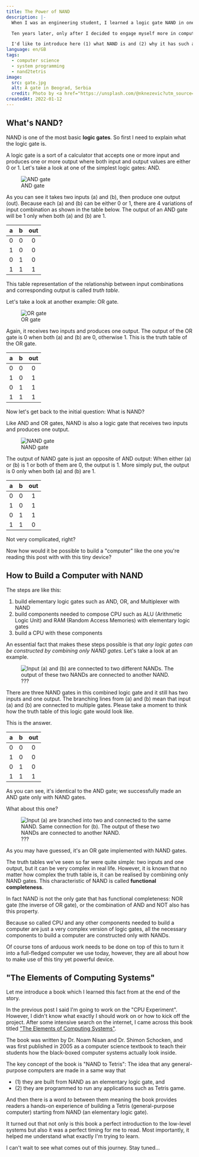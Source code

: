 ```yaml
---
title: The Power of NAND
description: |-
  When I was an engineering student, I learned a logic gate NAND in one of the electronics classes. At that time I didn't fully understand why NAND is so important.

  Ten years later, only after I decided to engage myself more in computer science, I finally understood why it's so: We can build very complex computing systems only with NAND on contrary to its super simple look.

  I'd like to introduce here (1) what NAND is and (2) why it has such a powerful capability.
language: en/GB
tags:
  - computer science
  - system programming
  - nand2tetris
image:
  src: gate.jpg
  alt: A gate in Beograd, Serbia
  credit: Photo by <a href="https://unsplash.com/@nknezevic?utm_source=unsplash&utm_medium=referral&utm_content=creditCopyText">Nikola Knezevic</a> on <a href="https://unsplash.com/s/photos/gate?utm_source=unsplash&utm_medium=referral&utm_content=creditCopyText">Unsplash</a>
createdAt: 2022-01-12
---
```


## What's NAND?

NAND is one of the most basic **logic gates**. So first I need to explain what the logic gate is.

A logic gate is a sort of a calculator that accepts one or more input and produces one or more output where both input and output values are either 0 or 1. Let's take a look at one of the simplest logic gates: AND.

<figure>
    <img src="/img/blog/the-power-of-nand/AND.svg" alt="AND gate" />
    <figcaption>AND gate</figcaption>
</figure>

As you can see it takes two inputs (a) and (b), then produce one output (out). Because each (a) and (b) can be either 0 or 1, there are 4 variations of input combination as shown in the table below. The output of an AND gate will be 1 only when both (a) and (b) are 1.

|  a  |  b  | out |
| :-: | :-: | :-: |
|  0  |  0  |  0  |
|  1  |  0  |  0  |
|  0  |  1  |  0  |
|  1  |  1  |  1  |

<aside>This table representation of the relationship between input combinations and corresponding output is called <i>truth table</i>.</aside>

Let's take a look at another example: OR gate.

<figure>
    <img src="/img/blog/the-power-of-nand/OR.svg" alt="OR gate" />
    <figcaption>OR gate</figcaption>
</figure>

Again, it receives two inputs and produces one output. The output of the OR gate is 0 when both (a) and (b) are 0, otherwise 1. This is the truth table of the OR gate.

|  a  |  b  | out |
| :-: | :-: | :-: |
|  0  |  0  |  0  |
|  1  |  0  |  1  |
|  0  |  1  |  1  |
|  1  |  1  |  1  |

Now let's get back to the initial question: What is NAND?

Like AND and OR gates, NAND is also a logic gate that receives two inputs and produces one output.

<figure>
    <img src="/img/blog/the-power-of-nand/NAND.svg" alt="NAND gate" />
    <figcaption>NAND gate</figcaption>
</figure>

The output of NAND gate is just an opposite of AND output: When either (a) or (b) is 1 or both of them are 0, the output is 1. More simply put, the output is 0 only when both (a) and (b) are 1.

|  a  |  b  | out |
| :-: | :-: | :-: |
|  0  |  0  |  1  |
|  1  |  0  |  1  |
|  0  |  1  |  1  |
|  1  |  1  |  0  |

Not very complicated, right?

Now how would it be possible to build a "computer" like the one you're reading this post with with this tiny device?

## How to Build a Computer with NAND

The steps are like this:

1. build elementary logic gates such as AND, OR, and Multiplexer with NAND
1. build components needed to compose CPU such as ALU (Arithmetic Logic Unit) and RAM (Random Access Memories) with elementary logic gates
1. build a CPU with these components

An essential fact that makes these steps possible is that _any logic gates can be constructed by combining only NAND gates_. Let's take a look at an example.

<figure>
    <img src="/img/blog/the-power-of-nand/AND with NAND.svg" alt="Input (a) and (b) are connected to two different NANDs. The output of these two NANDs are connected to another NAND." />
    <figcaption>???</figcaption>
</figure>

There are three NAND gates in this combined logic gate and it still has two inputs and one output. The branching lines from (a) and (b) mean that input (a) and (b) are connected to multiple gates. Please take a moment to think how the truth table of this logic gate would look like.

This is the answer.

|  a  |  b  | out |
| :-: | :-: | :-: |
|  0  |  0  |  0  |
|  1  |  0  |  0  |
|  0  |  1  |  0  |
|  1  |  1  |  1  |

As you can see, it's identical to the AND gate; we successfully made an AND gate only with NAND gates.

What about this one?

<figure>
    <img src="/img/blog/the-power-of-nand/OR with NAND.svg" alt="Input (a) are branched into two and connected to the same NAND. Same connection for (b). The output of these two NANDs are connected to another NAND." />
    <figcaption>???</figcaption>
</figure>

As you may have guessed, it's an OR gate implemented with NAND gates.

The truth tables we've seen so far were quite simple: two inputs and one output, but it can be very complex in real life. However, it is known that no matter how complex the truth table is, it can be realised by combining only NAND gates. This characteristic of NAND is called **functional completeness**.

<aside>In fact NAND is not the only gate that has functional completeness: NOR gate (the inverse of OR gate), or the combination of AND and NOT also has this property.</aside>

Because so called CPU and any other components needed to build a computer are just a very complex version of logic gates, all the necessary components to build a computer are constructed only with NANDs.

Of course tons of arduous work needs to be done on top of this to turn it into a full-fledged computer we use today, however, they are all about how to make use of this tiny yet powerful device.

## "The Elements of Computing Systems"

Let me introduce a book which I learned this fact from at the end of the story.

In the previous post I said I'm going to work on the "CPU Experiment". However, I didn't know what exactly I should work on or how to kick off the project. After some intensive search on the internet, I came across this book titled ["The Elements of Computing Systems"](https://www.amazon.co.uk/Elements-Computing-Systems-second-Principles/dp/0262539802/).

The book was written by Dr. Noam Nisan and Dr. Shimon Schocken, and was first published in 2005 as a computer science textbook to teach their students how the black-boxed computer systems actually look inside.

The key concept of the book is "NAND to Tetris": The idea that any general-purpose computers are made in a same way that

- (1) they are built from NAND as an elementary logic gate, and
- (2) they are programmed to run any applications such as Tetris game.

And then there is a word _to_ between them meaning the book provides readers a hands-on experience of building a Tetris (general-purpose computer) starting from NAND (an elementary logic gate).

It turned out that not only is this book a perfect introduction to the low-level systems but also it was a perfect timing for me to read. Most importantly, it helped me understand what exactly I'm trying to learn.

I can't wait to see what comes out of this journey. Stay tuned…
